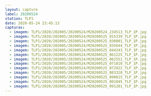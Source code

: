 ```yaml
---
layout: capture
label: 20200524
station: TLP1
date: 2020-05-24 23:45:13
capturas:
  - imagem: TLP1/2020/202005/20200524/M20200524_234513_TLP_1P.jpg
  - imagem: TLP1/2020/202005/20200524/M20200525_015339_TLP_1P.jpg
  - imagem: TLP1/2020/202005/20200524/M20200525_030801_TLP_1P.jpg
  - imagem: TLP1/2020/202005/20200524/M20200525_035644_TLP_1P.jpg
  - imagem: TLP1/2020/202005/20200524/M20200525_044243_TLP_1P.jpg
  - imagem: TLP1/2020/202005/20200524/M20200525_061225_TLP_1P.jpg
  - imagem: TLP1/2020/202005/20200524/M20200525_062551_TLP_1P.jpg
  - imagem: TLP1/2020/202005/20200524/M20200525_071810_TLP_1P.jpg
  - imagem: TLP1/2020/202005/20200524/M20200525_072922_TLP_1P.jpg
  - imagem: TLP1/2020/202005/20200524/M20200525_083320_TLP_1P.jpg
  - imagem: TLP1/2020/202005/20200524/M20200525_090015_TLP_1P.jpg
  - imagem: TLP1/2020/202005/20200524/M20200525_091045_TLP_1P.jpg
  - imagem: TLP1/2020/202005/20200524/M20200525_091201_TLP_1P.jpg
---
```


